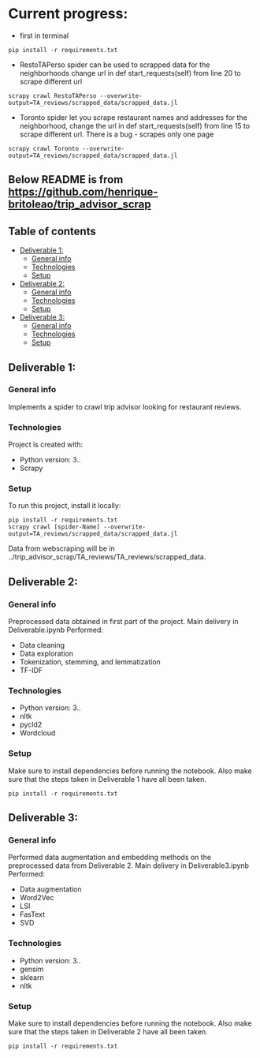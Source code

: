 
# Current progress:
- first in terminal
```
pip install -r requirements.txt
```
- RestoTAPerso spider can be used to scrapped data for the neighborhoods change url in def start_requests(self) from line 20 to scrape different url
```
scrapy crawl RestoTAPerso --overwrite-output=TA_reviews/scrapped_data/scrapped_data.jl
```
- Toronto spider let you scrape restaurant names and addresses for the neighborhood, change the url in def start_requests(self) from line 15 to scrape different url. There is a bug - scrapes only one page
```
scrapy crawl Toronto --overwrite-output=TA_reviews/scrapped_data/scrapped_data.jl
```

## Below README is from https://github.com/henrique-britoleao/trip_advisor_scrap 

## Table of contents
- [Deliverable 1:](#deliverable-1-)
  * [General info](#general-info)
  * [Technologies](#technologies)
  * [Setup](#setup)
- [Deliverable 2:](#deliverable-2-)
  * [General info](#general-info-1)
  * [Technologies](#technologies-1)
  * [Setup](#setup-1)
- [Deliverable 3:](#deliverable-3-)
  * [General info](#general-info-2)
  * [Technologies](#technologies-2)
  * [Setup](#setup-2)


## Deliverable 1:

### General info
Implements a spider to crawl trip advisor looking for restaurant reviews.
	
### Technologies
Project is created with:
* Python version: 3..
* Scrapy

	
### Setup
To run this project, install it locally:

```terminal
pip install -r requirements.txt
scrapy crawl [spider-Name] --overwrite-output=TA_reviews/scrapped_data/scrapped_data.jl
```
Data from webscraping will be in ../trip_advisor_scrap/TA_reviews/TA_reviews/scrapped_data.

## Deliverable 2: 

### General info
Preprocessed data obtained in first part of the project. Main delivery in Deliverable.ipynb
Performed:
* Data cleaning
* Data exploration
* Tokenization, stemming, and lemmatization 
* TF-IDF 

### Technologies 
* Python version: 3..
* nltk
* pycld2
* Wordcloud

### Setup
Make sure to install dependencies before running the notebook. Also make sure that the steps taken in Deliverable 1 have all been taken. 
```terminal
pip install -r requirements.txt
```

## Deliverable 3:

### General info
Performed data augmentation and embedding methods on the preprocessed data from Deliverable 2. Main delivery in Deliverable3.ipynb
Performed:
* Data augmentation
* Word2Vec
* LSI
* FasText
* SVD

### Technologies 
* Python version: 3..
* gensim
* sklearn
* nltk

### Setup
Make sure to install dependencies before running the notebook. Also make sure that the steps taken in Deliverable 2 have all been taken. 
```terminal
pip install -r requirements.txt
```
